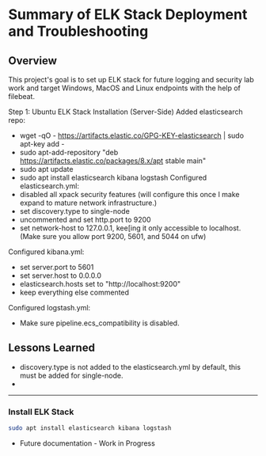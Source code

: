# Summary of ELK Stack Deployment and Troubleshooting

## Overview
This project's goal is to set up ELK stack for future logging and security lab work and target Windows, MacOS and Linux endpoints with the help of filebeat.

Step 1: Ubuntu ELK Stack Installation (Server-Side)
Added elasticsearch repo: 
  - wget -qO - https://artifacts.elastic.co/GPG-KEY-elasticsearch | sudo apt-key add -
  - sudo apt-add-repository "deb https://artifacts.elastic.co/packages/8.x/apt stable main"
  - sudo apt update
  - sudo apt install elasticsearch kibana logstash
Configured elasticsearch.yml:
  - disabled all xpack security features (will configure this once I make expand to mature network infrastructure.)
  - set discovery.type to single-node
  - uncommented and set http.port to 9200
  - set network-host to 127.0.0.1, kee[ing it only accessible to localhost.
(Make sure you allow port 9200, 5601, and 5044 on ufw)

Configured kibana.yml:
  - set server.port to 5601
  - set server.host to 0.0.0.0
  - elasticsearch.hosts set to "http://localhost:9200"
  - keep everything else commented

Configured logstash.yml:
  - Make sure pipeline.ecs_compatibility is disabled. 

## Lessons Learned
- discovery.type is not added to the elasticsearch.yml by default, this must be added for single-node.
-

  

---
### **Install ELK Stack**
```bash
sudo apt install elasticsearch kibana logstash
```

- Future documentation - Work in Progress
